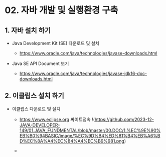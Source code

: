 
# 02. 자바 개발 및 실행환경 구축


## 1. 자바 설치 하기

 + Java Development Kit (SE) 다운로드 및 설치
    + https://www.oracle.com/java/technologies/javase-downloads.html
     
 + Java SE API Document 보기
    + https://www.oracle.com/java/technologies/javase-jdk16-doc-downloads.html

## 2. 이클립스 설치 하기

  + 이클립스 다운로드 및 설치
     + https://www.eclipse.org 싸이트접속
       !(https://github.com/2023-12-JAVA-DEVELOPER-149/01.JAVA_FUNDMENTAL/blob/master/00.DOC/1.%EC%9E%90%EB%B0%94BASIC/image/%EC%9D%B4%ED%81%B4%EB%A6%BD%EC%8A%A4%EC%84%A4%EC%B9%981.png)
       
     + 
  


